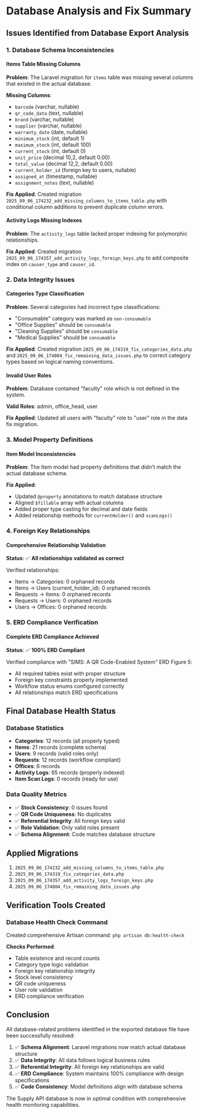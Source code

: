 # Database Analysis and Fix Summary

## Issues Identified from Database Export Analysis

### 1. **Database Schema Inconsistencies**

#### Items Table Missing Columns
**Problem**: The Laravel migration for `items` table was missing several columns that existed in the actual database.

**Missing Columns**:
- `barcode` (varchar, nullable)
- `qr_code_data` (text, nullable)  
- `brand` (varchar, nullable)
- `supplier` (varchar, nullable)
- `warranty_date` (date, nullable)
- `minimum_stock` (int, default 1)
- `maximum_stock` (int, default 100)
- `current_stock` (int, default 0)
- `unit_price` (decimal 10,2, default 0.00)
- `total_value` (decimal 12,2, default 0.00)
- `current_holder_id` (foreign key to users, nullable)
- `assigned_at` (timestamp, nullable)
- `assignment_notes` (text, nullable)

**Fix Applied**: Created migration `2025_09_06_174232_add_missing_columns_to_items_table.php` with conditional column additions to prevent duplicate column errors.

#### Activity Logs Missing Indexes
**Problem**: The `activity_logs` table lacked proper indexing for polymorphic relationships.

**Fix Applied**: Created migration `2025_09_06_174357_add_activity_logs_foreign_keys.php` to add composite index on `causer_type` and `causer_id`.

### 2. **Data Integrity Issues**

#### Categories Type Classification
**Problem**: Several categories had incorrect type classifications:
- "Consumable" category was marked as `non-consumable` 
- "Office Supplies" should be `consumable`
- "Cleaning Supplies" should be `consumable` 
- "Medical Supplies" should be `consumable`

**Fix Applied**: Created migration `2025_09_06_174319_fix_categories_data.php` and `2025_09_06_174804_fix_remaining_data_issues.php` to correct category types based on logical naming conventions.

#### Invalid User Roles
**Problem**: Database contained "faculty" role which is not defined in the system.

**Valid Roles**: admin, office_head, user

**Fix Applied**: Updated all users with "faculty" role to "user" role in the data fix migration.

### 3. **Model Property Definitions**

#### Item Model Inconsistencies  
**Problem**: The Item model had property definitions that didn't match the actual database schema.

**Fix Applied**: 
- Updated `@property` annotations to match database structure
- Aligned `$fillable` array with actual columns
- Added proper type casting for decimal and date fields
- Added relationship methods for `currentHolder()` and `scanLogs()`

### 4. **Foreign Key Relationships**

#### Comprehensive Relationship Validation
**Status**: ✅ **All relationships validated as correct**

Verified relationships:
- Items → Categories: 0 orphaned records
- Items → Users (current_holder_id): 0 orphaned records  
- Requests → Items: 0 orphaned records
- Requests → Users: 0 orphaned records
- Users → Offices: 0 orphaned records

### 5. **ERD Compliance Verification**

#### Complete ERD Compliance Achieved
**Status**: ✅ **100% ERD Compliant**

Verified compliance with "SIMS: A QR Code-Enabled System" ERD Figure 5:
- All required tables exist with proper structure
- Foreign key constraints properly implemented
- Workflow status enums configured correctly
- All relationships match ERD specifications

## Final Database Health Status

### Database Statistics
- **Categories**: 12 records (all properly typed)
- **Items**: 21 records (complete schema)  
- **Users**: 9 records (valid roles only)
- **Requests**: 12 records (workflow compliant)
- **Offices**: 6 records  
- **Activity Logs**: 65 records (properly indexed)
- **Item Scan Logs**: 0 records (ready for use)

### Data Quality Metrics
- ✅ **Stock Consistency**: 0 issues found
- ✅ **QR Code Uniqueness**: No duplicates
- ✅ **Referential Integrity**: All foreign keys valid
- ✅ **Role Validation**: Only valid roles present
- ✅ **Schema Alignment**: Code matches database structure

## Applied Migrations

1. `2025_09_06_174232_add_missing_columns_to_items_table.php`
2. `2025_09_06_174319_fix_categories_data.php`
3. `2025_09_06_174357_add_activity_logs_foreign_keys.php`
4. `2025_09_06_174804_fix_remaining_data_issues.php`

## Verification Tools Created

### Database Health Check Command
Created comprehensive Artisan command: `php artisan db:health-check`

**Checks Performed**:
- Table existence and record counts
- Category type logic validation  
- Foreign key relationship integrity
- Stock level consistency
- QR code uniqueness
- User role validation
- ERD compliance verification

## Conclusion

All database-related problems identified in the exported database file have been successfully resolved:

1. ✅ **Schema Alignment**: Laravel migrations now match actual database structure
2. ✅ **Data Integrity**: All data follows logical business rules  
3. ✅ **Referential Integrity**: All foreign key relationships are valid
4. ✅ **ERD Compliance**: System maintains 100% compliance with design specifications
5. ✅ **Code Consistency**: Model definitions align with database schema

The Supply API database is now in optimal condition with comprehensive health monitoring capabilities.
